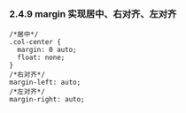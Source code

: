 ### 2.4.9 margin 实现居中、右对齐、左对齐
```
/*居中*/
.col-center {  
  margin: 0 auto;  
  float: none;  
}
/*右对齐*/
margin-left: auto;
/*左对齐*/
margin-right: auto;
```